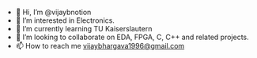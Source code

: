 - 👋 Hi, I’m @vijaybnotion
- 👀 I’m interested in Electronics.
- 🌱 I’m currently learning TU Kaiserslautern
- 💞️ I’m looking to collaborate on EDA, FPGA, C, C++ and related projects.
- 📫 How to reach me vijaybhargava1996@gmail.com

<!---
vijaybnotion/vijaybnotion is a ✨ special ✨ repository because its `README.md` (this file) appears on your GitHub profile.
You can click the Preview link to take a look at your changes.
--->
